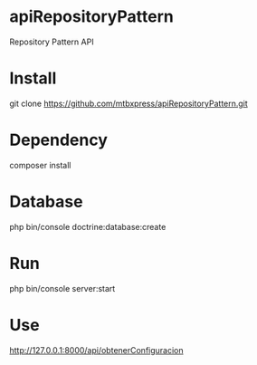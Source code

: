 # apiRepositoryPattern
Repository Pattern API

# Install
git clone https://github.com/mtbxpress/apiRepositoryPattern.git

# Dependency
composer install

# Database
 php bin/console doctrine:database:create

# Run
php bin/console server:start

# Use
http://127.0.0.1:8000/api/obtenerConfiguracion

